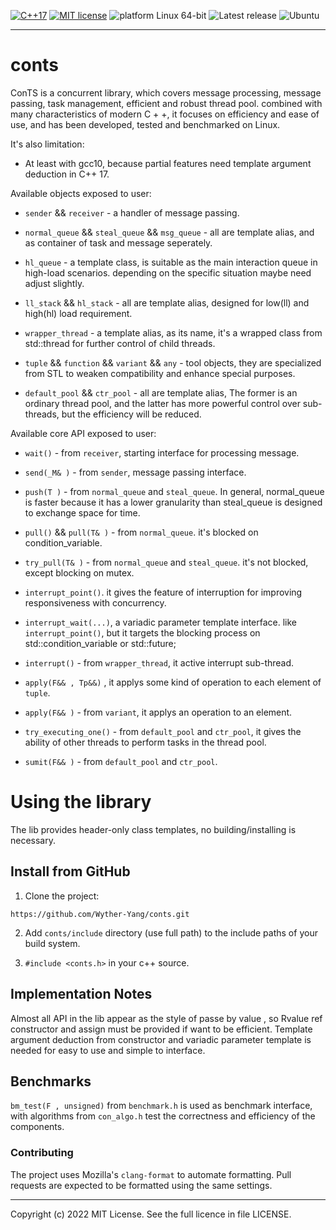 [![C++17](https://img.shields.io/badge/dialect-C%2B%2B17-blue)](https://en.cppreference.com/w/cpp/17)
[![MIT license](https://img.shields.io/github/license/max0x7ba/atomic_queue)](https://github.com/max0x7ba/atomic_queue/blob/master/LICENSE)
![platform Linux 64-bit](https://img.shields.io/badge/platform-Linux%2064--bit-yellow)
![Latest release](https://img.shields.io/github/v/tag/max0x7ba/atomic_queue?label=latest%20release)
![Ubuntu](https://github.com/max0x7ba/atomic_queue/workflows/Ubuntu%20continuous%20integration/badge.svg)

---

# conts

ConTS is a concurrent library, which covers message processing, message passing, task management, efficient and robust thread pool. combined with many characteristics of modern C + +, it focuses on efficiency and ease of use, and has been developed, tested and benchmarked on Linux.

It's also limitation:

* At least with gcc10, because partial features need template argument deduction in C++ 17.

Available objects exposed to user:

* `sender` && `receiver` - a handler of message passing.

* `normal_queue` && `steal_queue` && `msg_queue` - all are template alias, and as container of task and message seperately.

* `hl_queue` - a template class, is suitable as the main interaction queue in high-load scenarios. depending on the specific situation maybe need adjust slightly. 

* `ll_stack` && `hl_stack` - all are template alias, designed for low(ll) and high(hl) load requirement.

* `wrapper_thread` - a template alias, as its name, it's a wrapped class from std::thread for further control of child threads.

* `tuple` && `function` && `variant` && `any` - tool objects, they are specialized from STL to weaken compatibility and enhance special purposes.

* `default_pool` && `ctr_pool` - all are template alias, The former is an ordinary thread pool, and the latter has more powerful control over sub-threads, but the efficiency will be reduced.

Available core API exposed to user:

* `wait()` - from `receiver`, starting interface for processing message.

* `send(_M& )`  - from `sender`, message passing interface.

* `push(T )` - from `normal_queue` and `steal_queue`. In general, normal_queue is faster because it has a lower granularity than steal_queue is  designed to exchange space for time.

* `pull()` && `pull(T& )` - from `normal_queue`. it's blocked on condition_variable.

* `try_pull(T& )` - from `normal_queue` and `steal_queue`. it's not blocked, except blocking on mutex.

* `interrupt_point()`. it gives the feature of interruption for improving responsiveness with concurrency.

* `interrupt_wait(...)`, a variadic parameter template interface. like `interrupt_point()`, but it targets the blocking process on std::condition_variable or std::future;

* `interrupt()` - from `wrapper_thread`, it active interrupt sub-thread.

* `apply(F&& , Tp&&)` , it applys some kind of operation to each element of `tuple`.

* `apply(F&& )` - from `variant`, it applys an operation to an element.

* `try_executing_one()` - from `default_pool` and `ctr_pool`, it gives the ability of other threads to perform tasks in the thread pool.

* `sumit(F&& )` - from `default_pool` and `ctr_pool`.

# Using the library
The lib provides header-only class templates, no building/installing is necessary.

## Install from GitHub
1. Clone the project:
```
https://github.com/Wyther-Yang/conts.git
```
2. Add `conts/include` directory (use full path) to the include paths of your build system.

3. `#include <conts.h>` in your c++ source.

## Implementation Notes
Almost all API in the lib appear as the style of passe by value , so Rvalue ref constructor and assign must be provided if want to be efficient. Template argument deduction from constructor and variadic parameter template is needed for easy to use and simple to interface.

## Benchmarks
`bm_test(F , unsigned)` from `benchmark.h` is used as benchmark interface, with algorithms from `con_algo.h` test the correctness and efficiency of the components. 

### Contributing
The project uses Mozilla's `clang-format` to automate formatting. Pull requests are expected to be formatted using the same settings.

---

Copyright (c) 2022  MIT License. See the full licence in file LICENSE.
